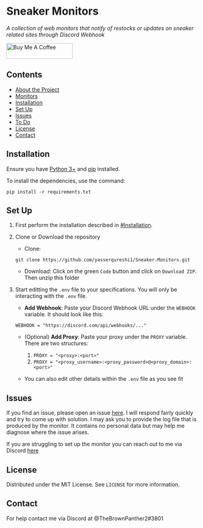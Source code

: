 # Sneaker Monitors
*A collection of web monitors that notify of restocks or updates on sneaker related sites through Discord Webhook*

<a href="https://www.buymeacoffee.com/yasserqureshi" target="_blank"><img src="https://cdn.buymeacoffee.com/buttons/default-orange.png" alt="Buy Me A Coffee" height="41" width="174"></a>


## Contents
* [About the Project](#about-the-project)
* [Monitors](#monitors)
* [Installation](#installation)
* [Set Up](#set-up)
* [Issues](#issues)
* [To Do](#to-do)
* [License](#license)
* [Contact](#contact)


## Installation
Ensure you have [Python 3+](https://www.python.org/downloads/) and [pip](https://pip.pypa.io/en/stable/installing/) installed. 

To install the dependencies, use the command:
```
pip install -r requirements.txt
```

## Set Up

1. First perform the installation described in [#Installation](#installation).

2. Clone or Download the repository
    - Clone:
    ```
    git clone https://github.com/yasserqureshi1/Sneaker-Monitors.git
    ```
    - Download: Click on the green `Code` button and click on `Download ZIP`. Then unzip this folder
    
3. Start editting the `.env` file to your specifications. You will only be interacting with the ```.env``` file.
    - **Add Webhook**: Paste your Discord Webhook URL under the `WEBHOOK` variable. It should look like this:
    ```
    WEBHOOK = "https://discord.com/api/webhooks/..."
    ```
    - (Optional) **Add Proxy**: Paste your proxy under the `PROXY` variable. There are two structures:

        1. ```PROXY = "<proxy>:<port>"``` 
        2. ```PROXY = "<proxy_username>:<proxy_password>@<proxy_domain>:<port>"```
    - You can also edit other details within the `.env` file as you see fit

    
## Issues

If you find an issue, please open an issue [here](https://github.com/yasserqureshi1/Sneaker-Monitors/issues/new). 
I will respond fairly quickly and try to come up with solution.
I may ask you to provide the log file that is produced by the monitor.
It contains no personal data but may help me diagnose where the issue arises.

If you are struggling to set up the monitor you can reach out to me via Discord [here](#contact)

## License

Distributed under the MIT License. See ```LICENSE``` for more information.

## Contact

For help contact me via Discord at @TheBrownPanther2#3801

